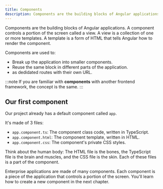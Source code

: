 ```yaml
---
title: Components
description: Components are the building blocks of Angular applications
---
```


Components are the building blocks of Angular applications. A component controls a portion of the screen called a view. A view is a collection of one or more templates. A template is a form of HTML that tells Angular how to render the component.

Components are used to:

- Break up the application into smaller components.
- Reuse the same block in different parts of the application.
- as dedidated routes with their own URL.

:::note
If you are familiar with **components** with another frontend framework, the concept is the same.
:::

## Our first component

Our project already has a default component called `app`.

It's made of 3 files:

- `app.component.ts`: The component class code, written in TypeScript.
- `app.component.html`: The component template, written in HTML.
- `app.component.css`: The component's private CSS styles.

Think about the human body:
The HTML file is the bones, the TypeScript file is the brain and muscles, and the CSS file is the skin.
Each of these files is a part of the component.

Enterprise applications are made of many components. Each component is a piece of the application that controls a portion of the screen.
You'll learn how to create a new component in the next chapter.


